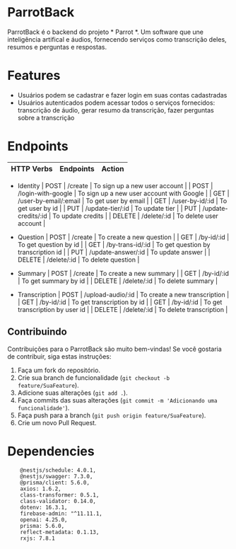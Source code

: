 # ParrotBack

ParrotBack é o backend do projeto * Parrot *. Um software que une inteligência artifical e áudios, fornecendo serviços como transcrição deles, resumos e perguntas e respostas.

# Features
* Usuários podem se cadastrar e fazer login em suas contas cadastradas
* Usuários autenticados podem acessar todos o serviços fornecidos: transcrição de áudio, gerar resumo da transcrição, fazer perguntas sobre a transcrição

# Endpoints

| HTTP Verbs | Endpoints | Action |
| -----------| ----------| ------ |
* Identity
| POST   | /create               | To sign up a new user account |
| POST   | /login-with-google    | To sign up a new user account with Google |
| GET    | /user-by-email/:email | To get user by email |
| GET    | /user-by-id/:id       | To get user by id |
| PUT    | /update-tier/:id      | To update tier |
| PUT    | /update-credits/:id   | To update credits |
| DELETE | /delete/:id           | To delete user account |

* Question
| POST   | /create               | To create a new question |
| GET    | /by-id/:id            | To get question by id |
| GET    | /by-trans-id/:id      | To get question by transcription id |
| PUT    | /update-answer/:id    | To update answer |
| DELETE | /delete/:id           | To delete question |

* Summary
| POST   | /create               | To create a new summary |
| GET    | /by-id/:id            | To get summary by id |
| DELETE | /delete/:id           | To delete summary |

* Transcription
| POST   | /upload-audio/:id     | To create a new transcription |
| GET    | /by-id/:id            | To get transcription by id |
| GET    | /by-id/:id            | To get transcription by user id |
| DELETE | /delete/:id           | To delete transcription |

## Contribuindo

Contribuições para o ParrotBack são muito bem-vindas! Se você gostaria de contribuir, siga estas instruções:

1. Faça um fork do repositório.
2. Crie sua branch de funcionalidade (`git checkout -b feature/SuaFeature`).
3. Adicione suas alterações (`git add .`).
3. Faça commits das suas alterações (`git commit -m 'Adicionando uma funcionalidade'`).
4. Faça push para a branch (`git push origin feature/SuaFeature`).
5. Crie um novo Pull Request.

# Dependencies

		@nestjs/schedule: 4.0.1,
		@nestjs/swagger: 7.3.0,
		@prisma/client: 5.6.0,
		axios: 1.6.2,
		class-transformer: 0.5.1,
		class-validator: 0.14.0,
		dotenv: 16.3.1,
		firebase-admin: "^11.11.1,
		openai: 4.25.0,
		prisma: 5.6.0,
		reflect-metadata: 0.1.13,
		rxjs: 7.8.1
